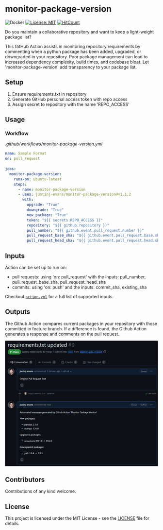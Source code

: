 # monitor-package-version
![Docker](https://github.com/justinj-evans/monitor-package-version/actions/workflows/docker.yml/badge.svg)
[![License: MIT](https://img.shields.io/badge/License-MIT-blue.svg)](https://github.com/justinj-evans/monitor-package-version/blob/master/LICENSE)
[![HitCount](https://hits.dwyl.com/justinj-evans/monitor-package-version.svg?style=flat)](http://hits.dwyl.com/justinj-evans/monitor-package-version)


Do you maintain a collaborative repository and want to keep a light-weight package list? 

This GitHub Action assists in monitoring repository requirements by commenting when a python package has been added, upgraded, or downgraded in your repository. Poor package management can lead to increased dependency complexity, build times, and codebase bloat. Let 'monitor-package-version' add transparency to your package list.

## Setup
1. Ensure requirements.txt in repository
2. Generate GitHub personal access token with repo access
3. Assign secret to repository with the name 'REPO_ACCESS'

## Usage
### Workflow
*.github/workflows/monitor-package-version.yml*
```yaml
name: Sample Format
on: pull_request

jobs:
  monitor-package-version:
    runs-on: ubuntu-latest
    steps:
      - name: monitor-package-version
      - uses: justinj-evans/monitor-package-version@v1.1.2
        with:
          upgrade: "True"
          downgrade: "True"
          new_package: "True"
          token: "${{ secrets.REPO_ACCESS }}"
          repository: "${{ github.repository }}"
          pull_number: "${{ github.event.pull_request.number }}"
          pull_request_base_sha: "${{ github.event.pull_request.base.sha }}"
          pull_request_head_sha: "${{ github.event.pull_request.head.sha }}"

```

## Inputs
Action can be set up to run on:
- pull requests: using 'on: pull_request' with the inputs: pull_number, pull_request_base_sha, pull_request_head_sha
- commits: using 'on: push' and the inputs: commit_sha, existing_sha

Checkout [`action.yml`](https://github.com/justinj-evans/monitor-package-version/blob/main/action.yml) for a full list of supported inputs.

## Outputs
The Github Action compares current packages in your repository with those committed in feature branch. If a difference is found, the Github Action generates a response and comments on the pull request.

![](docs/sample_output_pull_request.PNG)

## Contributors
Contributions of any kind welcome.

## License
This project is licensed under the MIT License - see the [LICENSE](https://github.com/justinj-evans/monitor-package-version/blob/main/LICENSE) file for details.